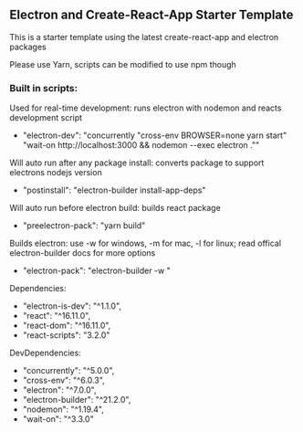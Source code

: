 ## Electron and Create-React-App Starter Template

This is a starter template using the latest create-react-app and electron packages

Please use Yarn, scripts can be modified to use npm though

### Built in scripts:

Used for real-time development: runs electron with nodemon and reacts development script
- "electron-dev": "concurrently \"cross-env BROWSER=none yarn start\" \"wait-on http://localhost:3000 && nodemon --exec electron .\""

Will auto run after any package install: converts package to support electrons nodejs version
- "postinstall": "electron-builder install-app-deps"

Will auto run before electron build: builds react package
- "preelectron-pack": "yarn build"

Builds electron: use -w for windows, -m for mac, -l for linux; read offical electron-builder docs for more options
- "electron-pack": "electron-builder -w "

Dependencies:
- "electron-is-dev": "^1.1.0",
- "react": "^16.11.0",
- "react-dom": "^16.11.0",
- "react-scripts": "3.2.0"

DevDependencies:
- "concurrently": "^5.0.0",
- "cross-env": "^6.0.3",
- "electron": "^7.0.0",
- "electron-builder": "^21.2.0",
- "nodemon": "^1.19.4",
- "wait-on": "^3.3.0"